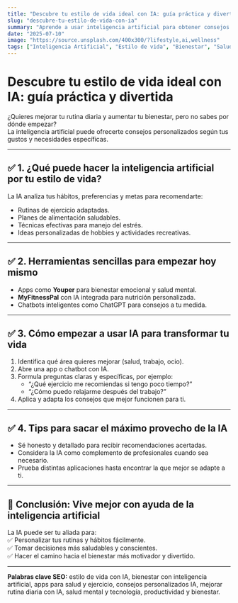 ```yaml
---
title: "Descubre tu estilo de vida ideal con IA: guía práctica y divertida"
slug: "descubre-tu-estilo-de-vida-con-ia"
summary: "Aprende a usar inteligencia artificial para obtener consejos personalizados que mejoran tu rutina y bienestar diario."
date: "2025-07-10"
image: "https://source.unsplash.com/400x300/?lifestyle,ai,wellness"
tags: ["Inteligencia Artificial", "Estilo de vida", "Bienestar", "Salud", "Productividad", "IA aplicada", "Consejos personalizados"]
---
```


# Descubre tu estilo de vida ideal con IA: guía práctica y divertida

¿Quieres mejorar tu rutina diaria y aumentar tu bienestar, pero no sabes por dónde empezar?  
La inteligencia artificial puede ofrecerte consejos personalizados según tus gustos y necesidades específicas.

---

## ✅ 1. ¿Qué puede hacer la inteligencia artificial por tu estilo de vida?

La IA analiza tus hábitos, preferencias y metas para recomendarte:  
- Rutinas de ejercicio adaptadas.  
- Planes de alimentación saludables.  
- Técnicas efectivas para manejo del estrés.  
- Ideas personalizadas de hobbies y actividades recreativas.

---

## ✅ 2. Herramientas sencillas para empezar hoy mismo

- Apps como **Youper** para bienestar emocional y salud mental.  
- **MyFitnessPal** con IA integrada para nutrición personalizada.  
- Chatbots inteligentes como ChatGPT para consejos a tu medida.

---

## ✅ 3. Cómo empezar a usar IA para transformar tu vida

1. Identifica qué área quieres mejorar (salud, trabajo, ocio).  
2. Abre una app o chatbot con IA.  
3. Formula preguntas claras y específicas, por ejemplo:  
   - “¿Qué ejercicio me recomiendas si tengo poco tiempo?”  
   - “¿Cómo puedo relajarme después del trabajo?”  
4. Aplica y adapta los consejos que mejor funcionen para ti.

---

## ✅ 4. Tips para sacar el máximo provecho de la IA

- Sé honesto y detallado para recibir recomendaciones acertadas.  
- Considera la IA como complemento de profesionales cuando sea necesario.  
- Prueba distintas aplicaciones hasta encontrar la que mejor se adapte a ti.

---

## 🚀 Conclusión: Vive mejor con ayuda de la inteligencia artificial

La IA puede ser tu aliada para:  
✅ Personalizar tus rutinas y hábitos fácilmente.  
✅ Tomar decisiones más saludables y conscientes.  
✅ Hacer el camino hacia el bienestar más motivador y divertido.

---

**Palabras clave SEO:** estilo de vida con IA, bienestar con inteligencia artificial, apps para salud y ejercicio, consejos personalizados IA, mejorar rutina diaria con IA, salud mental y tecnología, productividad y bienestar.
